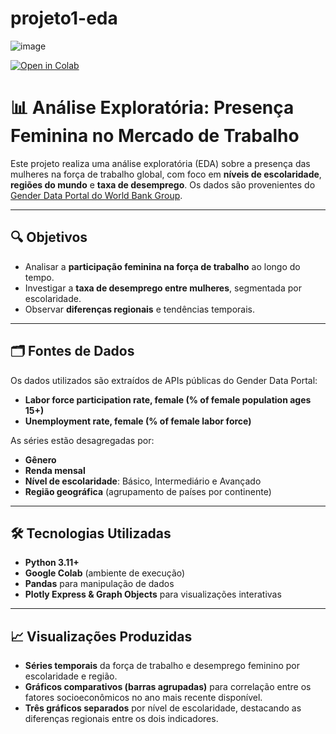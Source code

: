 # projeto1-eda

![image](https://github.com/user-attachments/assets/2d9d67d1-5e8e-402c-b07d-b103621b71c2)

[![Open in Colab](https://colab.research.google.com/assets/colab-badge.svg)](https://colab.research.google.com/github/CD-IMT-Projeto-1-2025/projeto1-eda/blob/main/IMT_CD_Projeto_S1.ipynb)

# 📊 Análise Exploratória: Presença Feminina no Mercado de Trabalho

Este projeto realiza uma análise exploratória (EDA) sobre a presença das mulheres na força de trabalho global, com foco em **níveis de escolaridade**, **regiões do mundo** e **taxa de desemprego**. Os dados são provenientes do [Gender Data Portal do World Bank Group](https://genderdata.worldbank.org/).

---

## 🔍 Objetivos

- Analisar a **participação feminina na força de trabalho** ao longo do tempo.
- Investigar a **taxa de desemprego entre mulheres**, segmentada por escolaridade.
- Observar **diferenças regionais** e tendências temporais.

---

## 🗂️ Fontes de Dados

Os dados utilizados são extraídos de APIs públicas do Gender Data Portal:

- **Labor force participation rate, female (% of female population ages 15+)**  
- **Unemployment rate, female (% of female labor force)**

As séries estão desagregadas por:

- **Gênero**
- **Renda mensal**
- **Nível de escolaridade**: Básico, Intermediário e Avançado
- **Região geográfica** (agrupamento de países por continente)

---

## 🛠️ Tecnologias Utilizadas

- **Python 3.11+**
- **Google Colab** (ambiente de execução)
- **Pandas** para manipulação de dados
- **Plotly Express & Graph Objects** para visualizações interativas

---

## 📈 Visualizações Produzidas

- **Séries temporais** da força de trabalho e desemprego feminino por escolaridade e região.
- **Gráficos comparativos (barras agrupadas)** para correlação entre os fatores socioeconômicos no ano mais recente disponível.
- **Três gráficos separados** por nível de escolaridade, destacando as diferenças regionais entre os dois indicadores.
